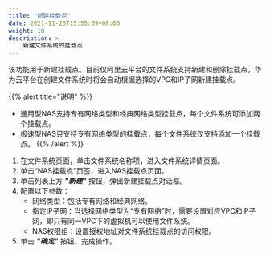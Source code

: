 ```yaml
---
title: "新建挂载点"
date: 2021-11-26T15:55:09+08:00
weight: 10
description: >
    新建文件系统的挂载点
---
```


该功能用于新建挂载点。目前仅阿里云平台的文件系统支持新建和删除挂载点，华为云平台在创建文件系统时将会自动根据选择的VPC和IP子网新建挂载点。

{{% alert title="说明" %}}
- 通用型NAS支持专有网络类型和经典网络类型挂载点，每个文件系统可添加两个挂载点。
- 极速型NAS只支持专有网络类型的挂载点，每个文件系统仅支持添加一个挂载点。
{{% /alert %}}

1. 在文件系统页面，单击文件系统名称项，进入文件系统详情页面。
2. 单击“NAS挂载点”页签，进入NAS挂载点页面。
3. 单击列表上方 **_"新建"_** 按钮，弹出新建挂载点对话框。
4. 配置以下参数：
    - 网络类型：包括专有网络和经典网络。
    - 指定IP子网：当选择网络类型为“专有网络”时，需要设置对应VPC和IP子网，即只有同一VPC下的虚拟机可以使用文件系统。
    - NAS权限组：设置授权地址对文件系统挂载点的访问权限。
5. 单击 **_"确定"_** 按钮，完成操作。